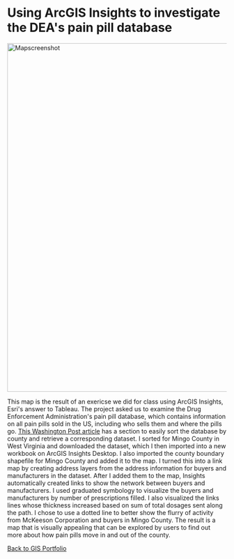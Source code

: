# Using ArcGIS Insights to investigate the DEA's pain pill database

<img width="800" alt="Mapscreenshot" src="https://user-images.githubusercontent.com/73584997/113980331-55222100-9814-11eb-8992-340b2ecbe98a.png">


This map is the result of an exericse we did for class using ArcGIS Insights, Esri's answer to Tableau. The project asked us to examine the Drug Enforcement Administration's pain pill database, which contains information on all pain pills sold in the US, including who sells them and where the pills go. [This Washington Post article](https://www.washingtonpost.com/graphics/2019/investigations/dea-pain-pill-database/) has a section to easily sort the database by county and retrieve a corresponding dataset. I sorted for Mingo County in West Virginia and downloaded the dataset, which I then imported into a new workbook on ArcGIS Insights Desktop.
I also imported the county boundary shapefile for Mingo County and added it to the map. 
I turned this into a link map by creating address layers from the address information for buyers and manufacturers in the dataset. After I added them to the map, Insights automatically created links to show the network between buyers and manufacturers. I used graduated symbology to visualize the buyers and manufacturers by number of prescriptions filled. I also visualized the links lines whose thickness increased based on sum of total dosages sent along the path. I chose to use a dotted line to better show the flurry of activity from McKeeson Corporation and buyers in Mingo County. 
The result is a map that is visually appealing that can be explored by users to find out more about how pain pills move in and out of the county. 

[Back to GIS Portfolio](README.md)
